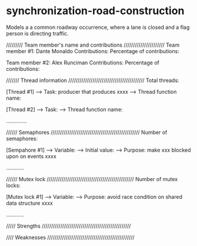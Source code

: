 # synchronization-road-construction
Models a a common roadway occurrence, where a lane is closed and a flag person is directing traffic.

///////// Team member's name and contributions //////////////////////
Team member #1: Dante Monaldo
Contributions:
Percentage of contributions:

Team member #2: Alex Runciman
Contributions:
Percentage of contributions:



/////// Thread information /////////////////////////////////////////
Total threads:

[Thread #1]
  --> Task: producer that produces xxxx
  --> Thread function name:

[Thread #2]
  --> Task:
  --> Thread function name:

..............



////// Semaphores ////////////////////////////////////////////////
Number of semaphores:

[Sempahore #1]
  --> Variable:
  --> Initial value:
  --> Purpose: make xxx blocked upon on events xxxx

............



////// Mutex lock ///////////////////////////////////////////////
Number of mutex locks:

[Mutex lock #1]
  --> Variable:
  --> Purpose: avoid race condition on shared data structure xxxx

............


///// Strengths  ////////////////////////////////////////////////









//// Weaknesses ///////////////////////////////////////////////
